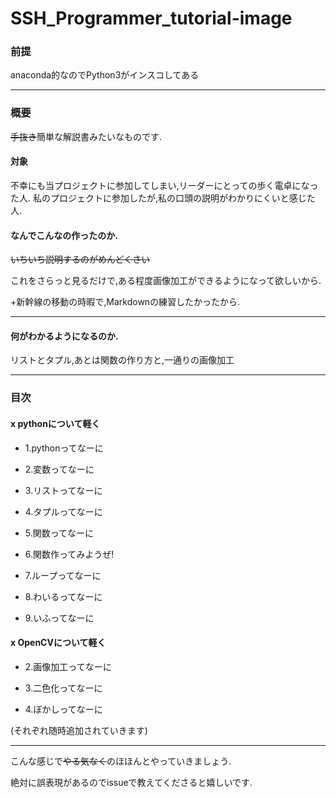 # SSH_Programmer_tutorial-image
### 前提
anaconda的なのでPython3がインスコしてある
***
### 概要
~~手抜き~~簡単な解説書みたいなものです.
#### 対象
不幸にも当プロジェクトに参加してしまい,リーダーにとっての歩く電卓になった人.
私のプロジェクトに参加したが,私の口頭の説明がわかりにくいと感じた人.
#### なんでこんなの作ったのか.
~~いちいち説明するのがめんどくさい~~　

これをさらっと見るだけで,ある程度画像加工ができるようになって欲しいから.

+新幹線の移動の時暇で,Markdownの練習したかったから.
***
#### 何がわかるようになるのか.
リストとタプル,あとは関数の作り方と,一通りの画像加工
***
### 目次
#### x pythonについて軽く

* 1.pythonってなーに

* 2.変数ってなーに

* 3.リストってなーに

* 4.タプルってなーに

* 5.関数ってなーに

* 6.関数作ってみようぜ!

* 7.ループってなーに

* 8.わいるってなーに

* 9.いふってなーに

#### x OpenCVについて軽く

* 2.画像加工ってなーに

* 3.二色化ってなーに

* 4.ぼかしってなーに

(それぞれ随時追加されていきます)

***
こんな感じで~~やる気なく~~のほほんとやっていきましょう.

絶対に誤表現があるのでissueで教えてくださると嬉しいです.
